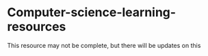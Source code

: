 # Computer-science-learning-resources
This resource may not be complete, but there will be updates on this
